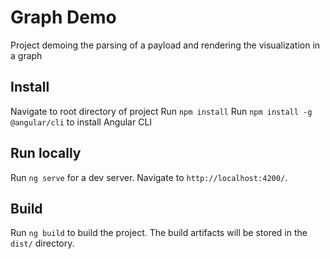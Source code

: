 # Graph Demo

Project demoing the parsing of a payload and rendering the visualization in a graph

## Install

Navigate to root directory of project
Run `npm install`
Run `npm install -g @angular/cli` to install Angular CLI

## Run locally

Run `ng serve` for a dev server. Navigate to `http://localhost:4200/`.

## Build

Run `ng build` to build the project. The build artifacts will be stored in the `dist/` directory.